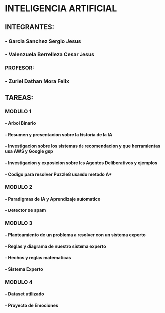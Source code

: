 # INTELIGENCIA ARTIFICIAL
## INTEGRANTES:
### - Garcia Sanchez Sergio Jesus
### - Valenzuela Berrelleza Cesar Jesus


### PROFESOR:
### - Zuriel Dathan Mora Felix


## TAREAS:
### MODULO 1
#### - Arbol Binario
#### - Resumen y presentacion sobre la historia de la IA
#### - Investigacion sobre los sistemas de recomendacion y que herramientas usa AWS y Google gsp
#### - Investigacion y exposicion sobre los Agentes Deliberativos y ejemplos
#### - Codigo para resolver Puzzle8 usando metodo A*

### MODULO 2
#### - Paradigmas de IA y Aprendizaje automatico
#### - Detector de spam

### MODULO 3
#### - Planteamiento de un problema a resolver con un sistema experto
#### - Reglas y diagrama de nuestro sistema experto
#### - Hechos y reglas matematicas
#### - Sistema Experto

### MODULO 4
#### - Dataset utilizado
#### - Proyecto de Emociones